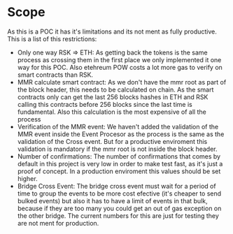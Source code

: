 # Scope
As this is a POC it has it's limitations and its not ment as fully productive. This is a list of this restrictions:

- Only one way RSK => ETH: As getting back the tokens is the same process as crossing them in the first place we only implemented it one way for this POC. Also etehreum POW costs a lot more gas to verify on smart contracts than RSK. 
- MMR calculate smart contract: As we don't have the mmr root as part of the block header, this needs to be calculated on chain. As the smart contracts only can get the last 256 blocks hashes in ETH and RSK calling this contracts before 256 blocks since the last time is fundamental. Also this calculation is the most expensive of all the process
- Verification of the MMR event: We haven't added the validation of the MMR event inside the Event Procesor as the process is the same as the validation of the Cross event. But for a productive enviroment this validation is mandatory if the mmr root is not inside the block header.
- Number of confirmations: The number of confirmations that comes by default in this project is very low in order to make test fast, as it's just a proof of concept. In a production enviroment this values should be set higher.
- Bridge Cross Event: The bridge cross event must wait for a period of time to group the events to be more cost efective (it's cheaper to send bulked events) but also it has to have a limit of events in that bulk, because if they are too many you could get an out of gas exception on the other bridge. The current numbers for this are just for testing they are not ment for production.